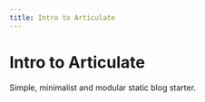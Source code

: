 ```yaml
---
title: Intro to Articulate
---
```


# Intro to Articulate

Simple, minimalist and modular static blog starter.
